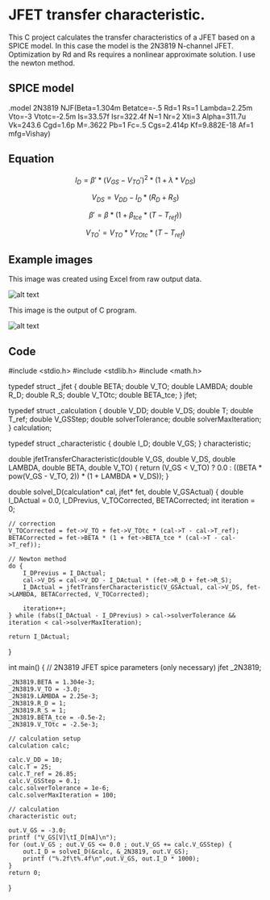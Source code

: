 # JFET transfer characteristic.

This C project calculates the transfer characteristics of a JFET based on a SPICE model. In this case the model is the 2N3819 N-channel JFET. Optimization by Rd and Rs requires a nonlinear approximate solution. I use the newton method.

## SPICE model

.model 2N3819 NJF(Beta=1.304m Betatce=-.5 Rd=1 Rs=1 Lambda=2.25m Vto=-3 Vtotc=-2.5m Is=33.57f Isr=322.4f N=1 Nr=2 Xti=3 Alpha=311.7u Vk=243.6 Cgd=1.6p M=.3622 Pb=1 Fc=.5 Cgs=2.414p Kf=9.882E-18 Af=1 mfg=Vishay)

## Equation

$$I_{D} = \beta' * (V_{GS} - V_{TO}')^2 * (1 + \lambda * V_{DS})$$


$$V_{DS} = V_{DD} - I_{D} * (R_{D} + R_{S})$$


$$\beta' = \beta * (1 + \beta_{tce} * (T - T_{ref}))$$


$$V_{TO}' = V_{TO} * V_{TOtc} * (T - T_{ref})$$


## Example images

This image was created using Excel from raw output data.

![alt text](http://www.vargalaszlo.com/images/out/JFET_transfer_characteristic-01.jpg)

This image is the output of C program.

![alt text](http://www.vargalaszlo.com/images/out/JFET_transfer_characteristic-02.jpg)

## Code

#include <stdio.h>
#include <stdlib.h>
#include <math.h>

typedef struct _jfet {
    double BETA;
    double V_TO;
    double LAMBDA;
    double R_D;
    double R_S;
    double V_TOtc;
    double BETA_tce;
} jfet;

typedef struct _calculation {
    double V_DD;
    double V_DS;
    double T;
    double T_ref;
    double V_GSStep;
    double solverTolerance;
    double solverMaxIteration;
} calculation;

typedef struct _characteristic {
    double I_D;
    double V_GS;
} characteristic;

double jfetTransferCharacteristic(double V_GS, double V_DS, double LAMBDA, double BETA, double V_TO) {
    return (V_GS < V_TO) ? 0.0 : ((BETA * pow(V_GS - V_TO, 2)) * (1 + LAMBDA * V_DS));
}

double solveI_D(calculation* cal, jfet* fet, double V_GSActual) {
    double
        I_DActual = 0.0,
        I_DPrevius,
        V_TOCorrected,
        BETACorrected;
    int iteration = 0;

    // correction
    V_TOCorrected = fet->V_TO + fet->V_TOtc * (cal->T - cal->T_ref);
    BETACorrected = fet->BETA * (1 + fet->BETA_tce * (cal->T - cal->T_ref));

    // Newton method
    do {
        I_DPrevius = I_DActual;
        cal->V_DS = cal->V_DD - I_DActual * (fet->R_D + fet->R_S);
        I_DActual = jfetTransferCharacteristic(V_GSActual, cal->V_DS, fet->LAMBDA, BETACorrected, V_TOCorrected);

        iteration++;
    } while (fabs(I_DActual - I_DPrevius) > cal->solverTolerance && iteration < cal->solverMaxIteration);

    return I_DActual;
}

int main()
{
    // 2N3819 JFET spice parameters (only necessary)
    jfet _2N3819;

    _2N3819.BETA = 1.304e-3;
    _2N3819.V_TO = -3.0;
    _2N3819.LAMBDA = 2.25e-3;
    _2N3819.R_D = 1;
    _2N3819.R_S = 1;
    _2N3819.BETA_tce = -0.5e-2;
    _2N3819.V_TOtc = -2.5e-3;

    // calculation setup
    calculation calc;

    calc.V_DD = 10;
    calc.T = 25;
    calc.T_ref = 26.85;
    calc.V_GSStep = 0.1;
    calc.solverTolerance = 1e-6;
    calc.solverMaxIteration = 100;

    // calculation
    characteristic out;

    out.V_GS = -3.0;
    printf ("V_GS[V]\tI_D[mA]\n");
    for (out.V_GS ; out.V_GS <= 0.0 ; out.V_GS += calc.V_GSStep) {
        out.I_D = solveI_D(&calc, &_2N3819, out.V_GS);
        printf ("%.2f\t%.4f\n",out.V_GS, out.I_D * 1000);
    }
    return 0;
}

```C




```
